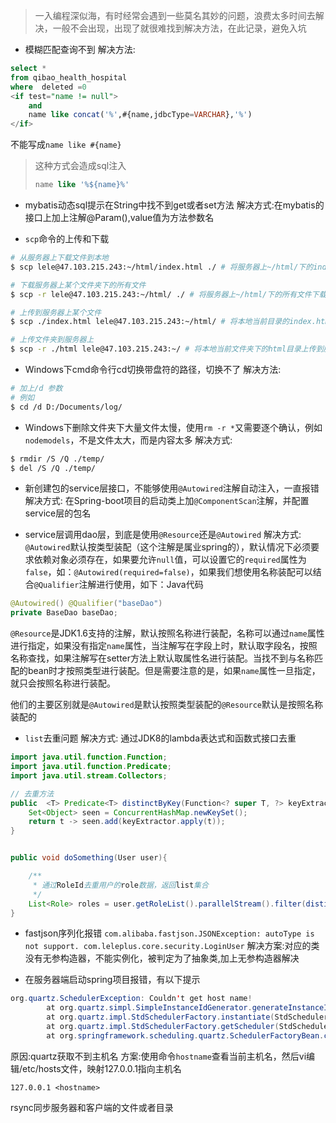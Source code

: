 > 一入编程深似海，有时经常会遇到一些莫名其妙的问题，浪费太多时间去解决，一般不会出现，出现了就很难找到解决方法，在此记录，避免入坑

* 模糊匹配查询不到
解决方法:
```sql
select *
from qibao_health_hospital
where  deleted =0
<if test="name != null">
	and
	name like concat('%',#{name,jdbcType=VARCHAR},'%')
</if>
```
不能写成`name like #{name}`
> 这种方式会造成sql注入
> ```sql
> name like '%${name}%'
> ```


* mybatis动态sql提示在String中找不到get或者set方法
解决方式:在mybatis的接口上加上注解@Param(),value值为方法参数名


* `scp`命令的上传和下载
```bash
# 从服务器上下载文件到本地
$ scp lele@47.103.215.243:~/html/index.html ./ # 将服务器上~/html/下的index.html文件下载到当前目录下

# 下载服务器上某个文件夹下的所有文件
$ scp -r lele@47.103.215.243:~/html/ ./ # 将服务器上~/html/下的所有文件下载到当前目录下

# 上传到服务器上某个文件
$ scp ./index.html lele@47.103.215.243:~/html/ # 将本地当前目录的index.html上传到服务器上的~/html/目录下

# 上传文件夹到服务器上
$ scp -r ./html lele@47.103.215.243:~/ # 将本地当前文件夹下的html目录上传到服务器上的~目录下
```

* Windows下cmd命令行cd切换带盘符的路径，切换不了
解决方法:
```bash
# 加上/d 参数
# 例如
$ cd /d D:/Documents/log/
```

* Windows下删除文件夹下大量文件太慢，使用`rm -r *`又需要逐个确认，例如`nodemodels`，不是文件太大，而是内容太多
解决方式:
```bash
$ rmdir /S /Q ./temp/
$ del /S /Q ./temp/
```

* 新创建包的service层接口，不能够使用`@Autowired`注解自动注入，一直报错
解决方式:
在Spring-boot项目的启动类上加`@ComponentScan`注解，并配置service层的包名

* service层调用dao层，到底是使用`@Resource`还是`@Autowired`
解决方式:
`@Autowired`默认按类型装配（这个注解是属业spring的），默认情况下必须要求依赖对象必须存在，如果要允许`null`值，可以设置它的`required`属性为`false`，如：`@Autowired(required=false)`，如果我们想使用名称装配可以结合`@Qualifier`注解进行使用，如下：Java代码
```java
@Autowired() @Qualifier("baseDao")
private BaseDao baseDao;
```
`@Resource`是JDK1.6支持的注解，默认按照名称进行装配，名称可以通过`name`属性进行指定，如果没有指定`name`属性，当注解写在字段上时，默认取字段名，按照名称查找，如果注解写在setter方法上默认取属性名进行装配。当找不到与名称匹配的bean时才按照类型进行装配。但是需要注意的是，如果`name`属性一旦指定，就只会按照名称进行装配。

他们的主要区别就是`@Autowired`是默认按照类型装配的`@Resource`默认是按照名称装配的


* `list`去重问题
解决方式:
通过JDK8的lambda表达式和函数式接口去重
```java
import java.util.function.Function;
import java.util.function.Predicate;
import java.util.stream.Collectors;

// 去重方法
public  <T> Predicate<T> distinctByKey(Function<? super T, ?> keyExtractor) {
    Set<Object> seen = ConcurrentHashMap.newKeySet();
    return t -> seen.add(keyExtractor.apply(t));
}


public void doSomething(User user){

	/**
	 * 通过RoleId去重用户的role数据，返回list集合
	 */
	List<Role> roles = user.getRoleList().parallelStream().filter(distinctByKey(Role::getId)).collect(Collectors.toList());
}
```

* fastjson序列化报错
`com.alibaba.fastjson.JSONException: autoType is not support. com.leleplus.core.security.LoginUser`
解决方案:对应的类没有无参构造器，不能实例化，被判定为了抽象类,加上无参构造器解决

* 在服务器端启动spring项目报错，有以下提示
```java
org.quartz.SchedulerException: Couldn't get host name!
        at org.quartz.simpl.SimpleInstanceIdGenerator.generateInstanceId(SimpleInstanceIdGenerator.java:36)
        at org.quartz.impl.StdSchedulerFactory.instantiate(StdSchedulerFactory.java:1247)
        at org.quartz.impl.StdSchedulerFactory.getScheduler(StdSchedulerFactory.java:1579)
        at org.springframework.scheduling.quartz.SchedulerFactoryBean.createScheduler(SchedulerFactoryBean.java:677)
```
原因:quartz获取不到主机名
方案:使用命令`hostname`查看当前主机名，然后vi编辑/etc/hosts文件，映射127.0.0.1指向主机名
```hosts
127.0.0.1 <hostname>
```









rsync同步服务器和客户端的文件或者目录















